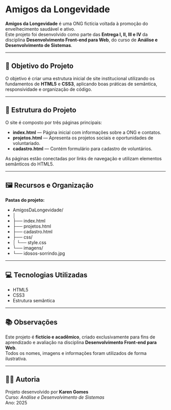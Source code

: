 # Amigos da Longevidade

**Amigos da Longevidade** é uma ONG fictícia voltada à promoção do envelhecimento saudável e ativo.  
Este projeto foi desenvolvido como parte das **Entrega I, II, III e IV** da disciplina **Desenvolvimento Front-end para Web**, do curso de **Análise e Desenvolvimento de Sistemas**.

---

## 🎯 Objetivo do Projeto
O objetivo é criar uma estrutura inicial de site institucional utilizando os fundamentos de **HTML5** e **CSS3**, aplicando boas práticas de semântica, responsividade e organização de código.

---

## 🧱 Estrutura do Projeto
O site é composto por três páginas principais:

- **index.html** — Página inicial com informações sobre a ONG e contatos.  
- **projetos.html** — Apresenta os projetos sociais e oportunidades de voluntariado.  
- **cadastro.html** — Contém formulário para cadastro de voluntários.  

As páginas estão conectadas por links de navegação e utilizam elementos semânticos do HTML5.

---

## 🖼️ Recursos e Organização
**Pastas do projeto:**
- AmigosDaLongevidade/
- │
- ├── index.html
- ├── projetos.html
- ├── cadastro.html
- ├── css/
- │ └── style.css
- └── imagens/
- └── idosos-sorrindo.jpg

---

## 💻 Tecnologias Utilizadas
- HTML5  
- CSS3  
- Estrutura semântica    

---

## 📚 Observações
Este projeto é **fictício e acadêmico**, criado exclusivamente para fins de aprendizado e avaliação na disciplina **Desenvolvimento Front-end para Web**.  
Todos os nomes, imagens e informações foram utilizados de forma ilustrativa.

---

## 👩‍💻 Autoria
Projeto desenvolvido por **Karen Gomes**  
Curso: *Análise e Desenvolvimento de Sistemas*  
Ano: 2025  
